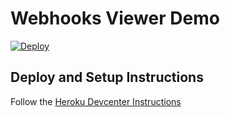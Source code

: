 # Webhooks Viewer Demo

[![Deploy](https://www.herokucdn.com/deploy/button.svg)](https://heroku.com/deploy?template=https://github.com/iriberri/webhooks-demo)

## Deploy and Setup Instructions

Follow the [Heroku Devcenter Instructions](https://devcenter.heroku.com/articles/app-webhooks-tutorial)

